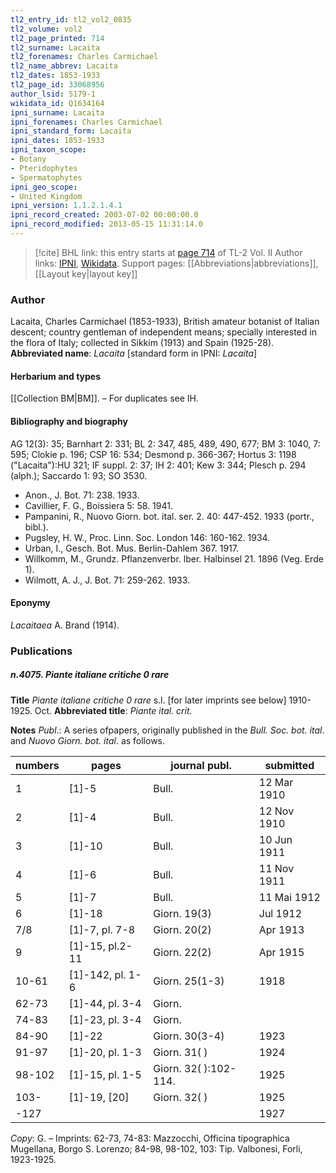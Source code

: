 ```yaml
---
tl2_entry_id: tl2_vol2_0835
tl2_volume: vol2
tl2_page_printed: 714
tl2_surname: Lacaita
tl2_forenames: Charles Carmichael
tl2_name_abbrev: Lacaita
tl2_dates: 1853-1933
tl2_page_id: 33068956
author_lsid: 5179-1
wikidata_id: Q1634164
ipni_surname: Lacaita
ipni_forenames: Charles Carmichael
ipni_standard_form: Lacaita
ipni_dates: 1853-1933
ipni_taxon_scope: 
- Botany
- Pteridophytes
- Spermatophytes
ipni_geo_scope: 
- United Kingdom
ipni_version: 1.1.2.1.4.1
ipni_record_created: 2003-07-02 00:00:00.0
ipni_record_modified: 2013-05-15 11:31:14.0
---
```


> [!cite] BHL link: this entry starts at [page 714](https://www.biodiversitylibrary.org/page/33068956) of TL-2 Vol. II
> Author links: [IPNI](https://www.ipni.org/a/5179-1), [Wikidata](https://www.wikidata.org/wiki/Q1634164). Support pages: [[Abbreviations|abbreviations]], [[Layout key|layout key]]

### Author

Lacaita, Charles Carmichael (1853-1933), British amateur botanist of Italian descent; country gentleman of independent means; specially interested in the flora of Italy; collected in Sikkim (1913) and Spain (1925-28). 
**Abbreviated name**: *Lacaita* \[standard form in IPNI: *Lacaita*\]

#### Herbarium and types

[[Collection BM|BM]]. – For duplicates see IH.

#### Bibliography and biography

AG 12(3): 35; Barnhart 2: 331; BL 2: 347, 485, 489, 490, 677; BM 3: 1040, 7: 595; Clokie p. 196; CSP 16: 534; Desmond p. 366-367; Hortus 3: 1198 ("Lacaita"):HU 321; IF suppl. 2: 37; IH 2: 401; Kew 3: 344; Plesch p. 294 (alph.); Saccardo 1: 93; SO 3530.
- Anon., J. Bot. 71: 238. 1933.
- Cavillier, F. G., Boissiera 5: 58. 1941.
- Pampanini, R., Nuovo Giorn. bot. ital. ser. 2. 40: 447-452. 1933 (portr., bibl.).
- Pugsley, H. W., Proc. Linn. Soc. London 146: 160-162. 1934.
- Urban, I., Gesch. Bot. Mus. Berlin-Dahlem 367. 1917.
- Willkomm, M., Grundz. Pflanzenverbr. lber. Halbinsel 21. 1896 (Veg. Erde 1).
- Wilmott, A. J., J. Bot. 71: 259-262. 1933.

#### Eponymy

*Lacaitaea* A. Brand (1914).

### Publications

##### n.4075. Piante italiane critiche 0 rare

**Title**
*Piante italiane critiche 0 rare* s.l. \[for later imprints see below\] 1910-1925. Oct.
**Abbreviated title**: *Piante ital. crit.*

**Notes**
*Publ*.: A series ofpapers, originally published in the *Bull. Soc. bot. ital*. and *Nuovo Giorn. bot. ital*. as follows.

|numbers	|pages	|journal publ.	|submitted|
|---	|---	|---	|---	|
|1	|\[1\]-5	|Bull.	|12 Mar 1910|
|2	|\[1\]-4	|Bull.	|12 Nov 1910|
|3	|\[1\]-10	|Bull.	|10 Jun 1911|
|4	|\[1\]-6	|Bull.	|11 Nov 1911|
|5	|\[1\]-7	|Bull.	|11 Mai 1912|
|6	|\[1\]-18	|Giorn. 19(3)	|Jul 1912|
|7/8	|\[1\]-7, pl. 7-8	|Giorn. 20(2)	|Apr 1913|
|9	|\[1\]-15, pl.2-11	|Giorn. 22(2)	|Apr 1915|
|10-61	|\[1\]-142, pl. 1-6	|Giorn. 25(1-3)	|1918|
|62-73	|\[1\]-44, pl. 3-4	|Giorn.|
|74-83	|\[1\]-23, pl. 3-4	|Giorn.|
|84-90	|\[1\]-22	|Giorn. 30(3-4)	|1923|
|91-97	|\[1\]-20, pl. 1-3	|Giorn. 31( )	|1924|
|98-102	|\[1\]-15, pl. 1-5	|Giorn. 32( ):102-114.	|1925|
|103-	|\[1\]-19, \[20\]	|Giorn. 32( )	|1925|
|-127	|	|	|1927|

*Copy*: G. – Imprints: 62-73, 74-83: Mazzocchi, Officina tipographica Mugellana, Borgo S.
Lorenzo; 84-98, 98-102, 103: Tip. Valbonesi, Forli, 1923-1925.

